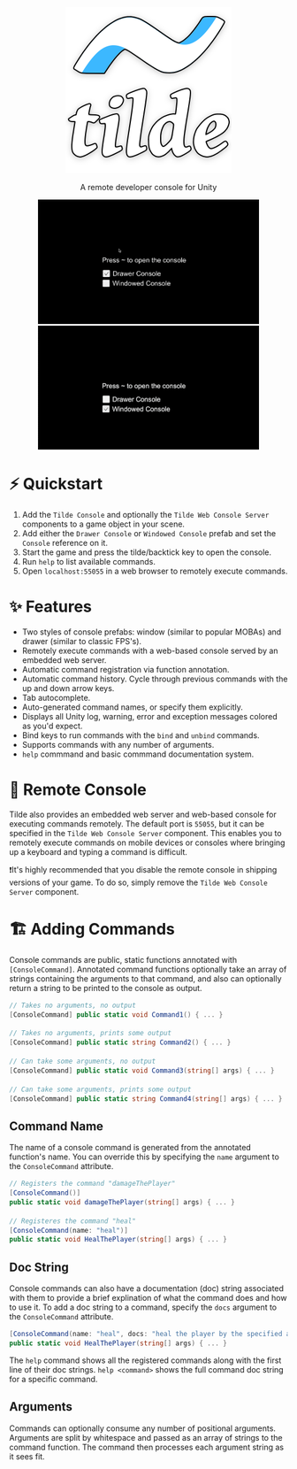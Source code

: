 <p align="center">
    <a href="#-quickstart">
      <img src="/Docs/tilde_title.png">
    </a>
</p>

<p align="center">
    A remote developer console for Unity
</p>

<p align="center">
<img src="/Docs/drawer.gif" alt="Drawer console prefab"> <img src="/Docs/windowed.gif" alt="Windowed console prefab">
</p>

# ⚡ Quickstart
1. Add the `Tilde Console` and optionally the `Tilde Web Console Server` components to a game object in your scene.
2. Add either the `Drawer Console` or `Windowed Console` prefab and set the `Console` reference on it.
3. Start the game and press the tilde/backtick key to open the console.
4. Run `help` to list available commands.
5. Open `localhost:55055` in a web browser to remotely execute commands.

# ✨ Features
* Two styles of console prefabs: window (similar to popular MOBAs) and drawer (similar to classic FPS's).
* Remotely execute commands with a web-based console served by an embedded web server.
* Automatic command registration via function annotation.
* Automatic command history.  Cycle through previous commands with the up and down arrow keys.
* Tab autocomplete.
* Auto-generated command names, or specify them explicitly.
* Displays all Unity log, warning, error and exception messages colored as you'd expect.
* Bind keys to run commands with the `bind` and `unbind` commands.
* Supports commands with any number of arguments.
* `help` commmand and basic commmand documentation system.

# 📲 Remote Console
Tilde also provides an embedded web server and web-based console for executing commands remotely.  The default port is `55055`, but it can be specified in the `Tilde Web Console Server` component.  This enables you to remotely execute commands on mobile devices or consoles where bringing up a keyboard and typing a command is difficult.

❗️It's highly recommended that you disable the remote console in shipping versions of your game. To do so, simply remove the `Tilde Web Console Server` component.

# 🏗 Adding Commands
Console commands are public, static functions annotated with `[ConsoleCommand]`.  Annotated command functions optionally take an array of strings containing the arguments to that command, and also can optionally return a string to be printed to the console as output.
```cs
// Takes no arguments, no output
[ConsoleCommand] public static void Command1() { ... }

// Takes no arguments, prints some output
[ConsoleCommand] public static string Command2() { ... }

// Can take some arguments, no output
[ConsoleCommand] public static void Command3(string[] args) { ... }

// Can take some arguments, prints some output
[ConsoleCommand] public static string Command4(string[] args) { ... }
```

## Command Name
The name of a console command is generated from the annotated function's name. You can override this by specifying the `name` argument to the `ConsoleCommand` attribute.
```cs
// Registers the command "damageThePlayer"
[ConsoleCommand()]
public static void damageThePlayer(string[] args) { ... }

// Registeres the command "heal"
[ConsoleCommand(name: "heal")]
public static void HealThePlayer(string[] args) { ... }
```

## Doc String
Console commands can also have a documentation (doc) string associated with them to provide a brief explination of what the command does and how to use it. To add a doc string to a command, specify the `docs` argument to the `ConsoleCommand` attribute.

```cs
[ConsoleCommand(name: "heal", docs: "heal the player by the specified amount")]
public static void HealThePlayer(string[] args) { ... }
```

The `help` command shows all the registered commands along with the first line of their doc strings. `help <command>` shows the full command doc string for a specific command.

## Arguments
Commands can optionally consume any number of positional arguments. Arguments are split by whitespace and passed as an array of strings to the command function. The command then processes each argument string as it sees fit.
